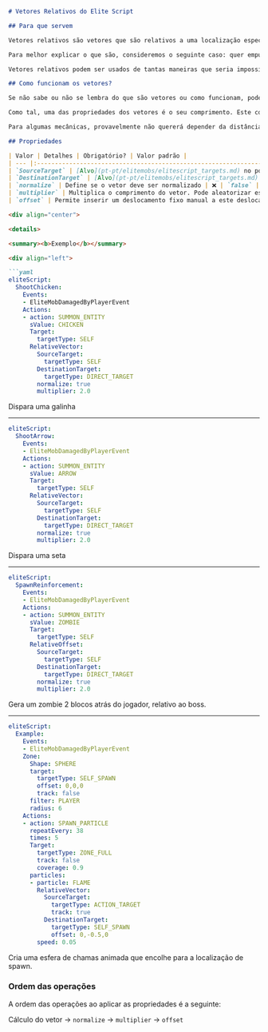 ```markdown
# Vetores Relativos do Elite Script

## Para que servem

Vetores relativos são vetores que são relativos a uma localização específica, mas dinâmica.

Para melhor explicar o que são, consideremos o seguinte caso: quer empurrar um jogador na direção do boss como parte de um poder. Como tanto o boss quanto o jogador se movem durante o combate, não é possível depender de um vetor específico para realizar este efeito - precisará de um vetor que vá do jogador na direção do boss. (Imagine uma linha curta com uma seta a ir do jogador na direção do boss.)

Vetores relativos podem ser usados de tantas maneiras que seria impossível listá-las todas, mas entre elas estão: disparar entidades (como projéteis) na direção de um jogador ou mob específico; gerar reforços atrás de um jogador; disparar um bloco em queda numa direção específica; criar raios que são disparados na direção de um jogador, e muito mais.

## Como funcionam os vetores?

Se não sabe ou não se lembra do que são vetores ou como funcionam, pode pensar em vetores como setas que apontam de um ponto para outro ponto.

Como tal, uma das propriedades dos vetores é o seu comprimento. Este comprimento é importante; no caso das setas, este comprimento é a velocidade com que uma seta é disparada, no caso de tentar obter pontos de deslocamento a partir de uma localização específica, é a distância a partir desse ponto. Coisas mais distantes terão maiores comprimentos de vetor, e coisas mais próximas terão comprimentos menores.

Para algumas mecânicas, provavelmente não quererá depender da distância entre dois pontos, pois apenas quer obter uma direção. Felizmente, pode usar a normalização de vetor, que garante que a direção é preservada, mas altera o comprimento para ser 1.0. Pode então usar multiplicadores para modificar facilmente o vetor até ficar satisfeito com o deslocamento que ele fornece ou a velocidade que ele dá.

## Propriedades

| Valor | Detalhes | Obrigatório? | Valor padrão |
| --- |:--------------------------------------------------------------------------------------------------------:| :-: | :-: |
| `SourceTarget` | [Alvo](pt-pt/elitemobs/elitescript_targets.md) no ponto de onde o vetor começará | ✅ | `none` |
| `DestinationTarget` | [Alvo](pt-pt/elitemobs/elitescript_targets.md) no ponto final do vetor | ✅ | `none` |
| `normalize` | Define se o vetor deve ser normalizado | ❌ | `false` |
| `multiplier` | Multiplica o comprimento do vetor. Pode aleatorizar este valor usando `~`. Exemplo: `1.0~2.5`. | ❌ | `1.0` |
| `offset` | Permite inserir um deslocamento fixo manual a este deslocamento. Pode aleatorizar este valor usando `~`. Exemplo: `0~5,0~2,0~10`. | ❌ | `none` |

<div align="center">

<details>

<summary><b>Exemplo</b></summary>

<div align="left">

```yaml
eliteScript:
  ShootChicken:
    Events:
    - EliteMobDamagedByPlayerEvent
    Actions:
    - action: SUMMON_ENTITY
      sValue: CHICKEN
      Target:
        targetType: SELF
      RelativeVector:
        SourceTarget:
          targetType: SELF
        DestinationTarget:
          targetType: DIRECT_TARGET
        normalize: true
        multiplier: 2.0
```

Dispara uma galinha

***

```yaml
eliteScript:
  ShootArrow:
    Events:
    - EliteMobDamagedByPlayerEvent
    Actions:
    - action: SUMMON_ENTITY
      sValue: ARROW
      Target:
        targetType: SELF
      RelativeVector:
        SourceTarget:
          targetType: SELF
        DestinationTarget:
          targetType: DIRECT_TARGET
        normalize: true
        multiplier: 2.0
```

Dispara uma seta

***

```yaml
eliteScript:
  SpawnReinforcement:
    Events:
    - EliteMobDamagedByPlayerEvent
    Actions:
    - action: SUMMON_ENTITY
      sValue: ZOMBIE
      Target:
        targetType: SELF
      RelativeOffset:
        SourceTarget:
          targetType: SELF
        DestinationTarget:
          targetType: DIRECT_TARGET
        normalize: true
        multiplier: 2.0
```

Gera um zombie 2 blocos atrás do jogador, relativo ao boss.

***

```yaml
eliteScript:
  Example:
    Events:
    - EliteMobDamagedByPlayerEvent
    Zone:
      Shape: SPHERE
      target:
        targetType: SELF_SPAWN
        offset: 0,0,0
        track: false
      filter: PLAYER
      radius: 6
    Actions:
    - action: SPAWN_PARTICLE
      repeatEvery: 38
      times: 5
      Target:
        targetType: ZONE_FULL
        track: false
        coverage: 0.9
      particles:
      - particle: FLAME
        RelativeVector:
          SourceTarget:
            targetType: ACTION_TARGET
            track: true
          DestinationTarget:
            targetType: SELF_SPAWN
            offset: 0,-0.5,0
        speed: 0.05
```

Cria uma esfera de chamas animada que encolhe para a localização de spawn.

</div>

</details>

</div>

### Ordem das operações

A ordem das operações ao aplicar as propriedades é a seguinte:

Cálculo do vetor -> `normalize` -> `multiplier` -> `offset`
```